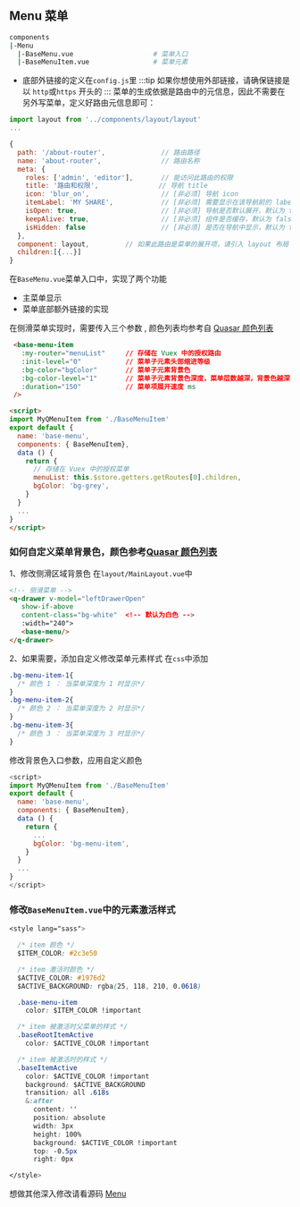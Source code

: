 ## Menu 菜单
```sh
components
|-Menu
  |-BaseMenu.vue                    # 菜单入口
  |-BaseMenuItem.vue                # 菜单元素
```
- 底部外链接的定义在```config.js```里
:::tip
如果你想使用外部链接，请确保链接是以 ```http```或```https``` 开头的
:::
菜单的生成依据是路由中的元信息，因此不需要在另外写菜单，定义好路由元信息即可：
```js
import layout from '../components/layout/layout'
...

{
  path: '/about-router',              // 路由路径
  name: 'about-router',               // 路由名称
  meta: {
    roles: ['admin', 'editor'],       // 能访问此路由的权限
    title: '路由和权限',               // 导航 title
    icon: 'blur_on',                  // [非必须] 导航 icon
    itemLabel: 'MY SHARE',            // [非必须] 需要显示在该导航前的 label
    isOpen: true,                     // [非必须] 导航是否默认展开，默认为 false
    keepAlive: true,                  // [非必须] 组件是否缓存，默认为 false
    isHidden: false                   // [非必须] 是否在导航中显示，默认为 false
  },
  component: layout,         // 如果此路由是菜单的展开项，请引入 layout 布局
  children:[{...}]
}
```
在```BaseMenu.vue```菜单入口中，实现了两个功能

-  主菜单显示
- 菜单底部额外链接的实现

在侧滑菜单实现时，需要传入三个参数 , 颜色列表均参考自 [Quasar 颜色列表](http://www.quasarchs.com/style/color-palette/#%E9%A2%9C%E8%89%B2%E5%88%97%E8%A1%A8)
```html
 <base-menu-item
   :my-router="menuList"     // 存储在 Vuex 中的授权路由
   :init-level="0"           // 菜单子元素头部缩进等级
   :bg-color="bgColor"       // 菜单子元素背景色
   :bg-color-level="1"       // 菜单子元素背景色深度，菜单层数越深，背景色越深
   :duration="150"           // 菜单项展开速度 ms
 />

<script>
import MyQMenuItem from './BaseMenuItem'
export default {
  name: 'base-menu',
  components: { BaseMenuItem},
  data () {
    return {
      // 存储在 Vuex 中的授权菜单
      menuList: this.$store.getters.getRoutes[0].children,
      bgColor: 'bg-grey',
    }
  }
  ...
}
</script>
```
### 如何自定义菜单背景色，颜色参考[Quasar 颜色列表](http://www.quasarchs.com/style/color-palette/#%E9%A2%9C%E8%89%B2%E5%88%97%E8%A1%A8)
1、修改侧滑区域背景色
在```layout/MainLayout.vue```中
```html
<!-- 侧滑菜单 -->
<q-drawer v-model="leftDrawerOpen"
   show-if-above
   content-class="bg-white"  <!-- 默认为白色 -->
   :width="240">
   <base-menu/>
</q-drawer>
```
2、如果需要，添加自定义修改菜单元素样式
在```css```中添加
```css
.bg-menu-item-1{
  /* 颜色 1 ： 当菜单深度为 1 时显示*/
}
.bg-menu-item-2{
  /* 颜色 2 ： 当菜单深度为 2 时显示*/
}
.bg-menu-item-3{
  /* 颜色 3 ： 当菜单深度为 3 时显示*/
}
```
修改背景色入口参数，应用自定义颜色
```js
<script>
import MyQMenuItem from './BaseMenuItem'
export default {
  name: 'base-menu',
  components: { BaseMenuItem},
  data () {
    return {
      ...
      bgColor: 'bg-menu-item',
    }
  }
  ...
}
</script>
```
### 修改```BaseMenuItem.vue```中的元素激活样式
```css
<style lang="sass">

  /* item 颜色 */
  $ITEM_COLOR: #2c3e50

  /* item 激活时颜色 */
  $ACTIVE_COLOR: #1976d2
  $ACTIVE_BACKGROUND: rgba(25, 118, 210, 0.0618)

  .base-menu-item
    color: $ITEM_COLOR !important

  /* item 被激活时父菜单的样式 */
  .baseRootItemActive
    color: $ACTIVE_COLOR !important

  /* item 被激活时的样式 */
  .baseItemActive
    color: $ACTIVE_COLOR !important
    background: $ACTIVE_BACKGROUND
    transition: all .618s
    &:after
      content: ''
      position: absolute
      width: 3px
      height: 100%
      background: $ACTIVE_COLOR !important
      top: -0.5px
      right: 0px

</style>
```
想做其他深入修改请看源码 [Menu](https://github.com/972784674t/quasar-manage/tree/master/src/components/Menu)

